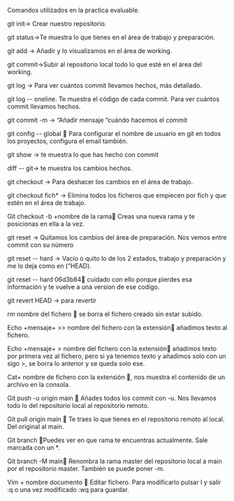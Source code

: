 Comandos utilizados en la practica evaluable.

git init→ Crear nuestro repositorio.

git status→Te muestra lo que tienes en el área de trabajo y preparación.

git add → Añadir y lo visualizamos en el área de working.

git commit→Subir al repositorio local todo lo que esté en el área del working.

git log → Para ver cuántos commit llevamos hechos, más detallado.

git log -- oneline. Te muestra el código de cada commit. Para ver cuántos commit llevamos hechos.

git commit -m → “Añadir mensaje “cuándo hacemos el commit

git config -- global  Para configurar el nombre de usuario en git en todos los proyectos, configura el email también.

git show → te muestra lo que has hecho con commit

diff -- git→ te muestra los cambios hechos.

git checkout → Para deshacer los cambios en el área de trabajo.

git checkout fich* → Elimina todos los ficheros que empiecen por fich y que estén en el área de trabajo.

Git checkout -b +nombre de la rama Creas una nueva rama y te posicionas en ella a la vez.

git reset → Quitamos los cambios del área de preparación. Nos vemos entre commit con su número

git reset -- hard → Vacío o quito lo de los 2 estados, trabajo y preparación y me lo deja como en (“HEAD).

git reset -- hard 06d3b84 cuidado con ello porque pierdes esa información y te vuelve a una version de ese codigo.

git revert HEAD → para revertir

rm nombre del fichero  se borra el fichero creado sin estar subido.

Echo +mensaje+ >> nombre del fichero con la extensión añadimos texto al fichero.

Echo +mensaje+ > nombre del fichero con la extensión añadimos texto por primera vez al fichero, pero si ya tenemos texto y añadimos solo con un sigo >, se borra lo anterior y se queda solo ese.

Cat+ nombre de fichero con la extensión , nos muestra el contenido de un archivo en la consola.

Git push -u origin main  Añades todos los commit con -u. Nos llevamos todo lo del repositorio local al repositorio remoto.

Git pull origin main  Te traes lo que tienes en el repositorio remoto al local. Del original al main.

Git branch Puedes ver en que rama te encuentras actualmente. Sale marcada con un *.

Git branch -M main Renombra la rama master del repositorio local a main por el repositorio master. También se puede poner -m.

Vim + nombre documento  Editar fichero. Para modificarlo pulsar I y salir :q o una vez modificado :wq para guardar.

